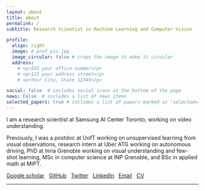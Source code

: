 ```yaml
---
layout: about
title: about
permalink: /
subtitle: Research Scientist in Machine Learning and Computer Vision

profile:
  align: right
  image: # prof_pic.jpg
  image_circular: false # crops the image to make it circular
  address: 
    # <p>555 your office number</p>
    # <p>123 your address street</p>
    # <p>Your City, State 12345</p>

social: false  # includes social icons at the bottom of the page
news: False  # includes a list of news items
selected_papers: true # includes a list of papers marked as "selected={true}"
---
```

I am a research scientist at Samsung AI Center Toronto, working on video understanding.

Previously, I was a postdoc at UofT working on unsupervised learning from visual observations, research intern at Uber ATG working on autonomous driving, PhD at Inria Grenoble working on visual understanding and few-shot learning, MSc in computer science at INP Grenoble, and BSc in applied math at MIPT. 
<br />

[Google scholar](https://scholar.google.com/citations?user=UOLJQTIAAAAJ&hl=en) &nbsp;
[GitHub](https://github.com/dvornikita) &nbsp;
[Twitter](https://twitter.com/dvornik_nikita) &nbsp;
[LinkedIn](https://www.linkedin.com/in/nikita-dvornik-660164152) &nbsp;
[Email](mailto:dvornik.nikita@gmail.com) &nbsp;
[CV](assets/pdf/NIKITA_DVORNIK_CV.pdf) &nbsp;

***



